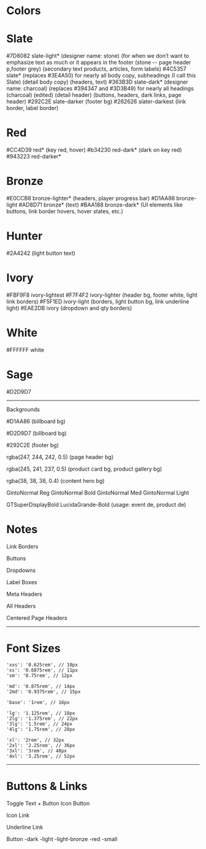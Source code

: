# Colors

# Slate

#7D8082 slate-light* (designer name: stone) (for when we don’t want to emphasize text as much or it appears in the footer (stone -- page header p,footer grey) (secondary text products, articles, form labels)
#4C5357 slate* (replaces #3E4A50) for nearly all body copy, subheadings (I call this Slate) (detail body copy) (headers, text)
#363B3D slate-dark\* (designer name: charcoal) (replaces #394347 and #3D3B49) for nearly all headings (charcoal) (edited) (detail header) (buttons, headers, dark links, page header)
#292C2E slate-darker (footer bg)
#262626 slater-darkest (link border, label border)

# Red

#CC4D39 red* (key red, hover)
#b34230 red-dark* (dark on key red)
#943223 red-darker\*

# Bronze

#E0CCB8 bronze-lighter* (headers, player progress bar)
#D1AA86 bronze-light
#AD8D71 bronze* (text)
#BAA188 bronze-dark\* (UI elements like buttons, link border hovers, hover states, etc.)

# Hunter

#2A4242 (light button text)

# Ivory

#FBF9F8 ivory-lightest
#F7F4F2 ivory-lighter (header bg, footer white, light link borders)
#F5F1ED ivory-light (borders, light button bg, link underline light)
#EAE2DB ivory (dropdown and qty borders)

# White

#FFFFFF white

# Sage

#D2D9D7

---

Backgrounds

#D1AA86 (billboard bg)

#D2D9D7 (billboard bg)

#292C2E (footer bg)

rgba(247, 244, 242, 0.5) (page header bg)

rgba(245, 241, 237, 0.5) (product card bg, product gallery bg)

rgba(38, 38, 38, 0.4) (content hero bg)

GintoNormal Reg
GintoNormal Bold
GintoNormal Med
GintoNormal Light

GTSuperDisplayBold
LucidaGrande-Bold (usage: event de, product de)

# Notes

Link Borders

Buttons

Dropdowns

Label Boxes

Meta Headers

All Headers

Centered Page Headers

---

# Font Sizes

    'xxs': '0.625rem', // 10px
    'xs': '0.6875rem', // 11px
    'sm': '0.75rem', // 12px

    'md': '0.875rem', // 14px
    '2md': '0.9375rem', // 15px

    'base': '1rem', // 16px

    'lg': '1.125rem', // 18px
    '2lg': '1.375rem', // 22px
    '3lg': '1.5rem', // 24px
    '4lg': '1.75rem', // 28px

    'xl': '2rem', // 32px
    '2xl': '2.25rem', // 36px
    '3xl': '3rem', // 48px
    '4xl': '3.25rem', // 52px

---

# Buttons & Links

Toggle Text + Button
Icon Button

Icon Link

Underline Link

Button
-dark
-light
-light-bronze
-red
-small
